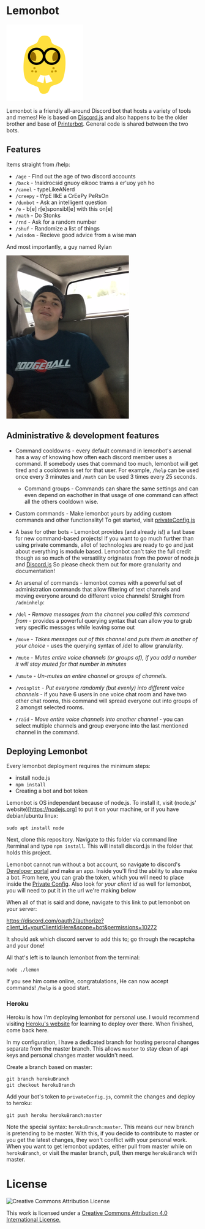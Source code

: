 # Lemonbot

![Lemonbot avatar](./readmeAssets/lemonBot.png)

Lemonbot is a friendly all-around Discord bot that hosts a variety of tools and memes! He is based on [Discord.js](https://discord.js.org/#/) and also happens to be the older brother and base of [Printerbot](https://github.com/zachMitchell/printerBot). General code is shared between the two bots.

## Features

Items straight from /help:
* `/age` - Find out the age of two discord accounts
* `/back` - !naidrocsid gnuoy eikooc trams a er'uoy yeh ho
* `/camel` - typeLikeANerd
* `/creepy` - tYpE lIkE a CrEePy PeRsOn
* `/dumbot` - Ask an intelligent question
* `/e` - b[e] r[e]sponsibl[e] with this on[e]
* `/math` - Do Stonks
* `/rnd` - Ask for a random number
* `/shuf` - Randomize a list of things
* `/wisdom` - Recieve good advice from a wise man

And most importantly, a guy named Rylan

![RylanStylin](./readmeAssets/rylan.png)

## Administrative & development features
* Command cooldowns - every default command in lemonbot's arsenal has a way of knowing how often each discord member uses a command. If somebody uses that command too much, lemonbot will get tired and a cooldown is set for that user. For example, `/help` can be used once every 3 minutes and `/math` can be used 3 times every 25 seconds.
    * Command groups - Commands can share the same settings and can even depend on eachother in that usage of one command can affect all the others cooldown wise.
* Custom commands - Make lemonbot yours by adding custom commands and other functionality! To get started, visit [privateConfig.js](./privateConfig.js)
* A base for other bots - Lemonbot provides (and already is!) a fast base for new command-based projects! If you want to go much further than using private commands, allot of technologies are ready to go and just about everything is module based. Lemonbot can't take the full credit though as so much of the versatility originates from the power of node.js and [Discord.js](https://discord.js.org/#/) So please check them out for more granularity and documentation!
* An arsenal of commands - lemonbot comes with a powerful set of administration commands that allow filtering of text channels and moving everyone around do different voice channels! Straight from `/adminhelp`:

* `/del` - *Remove messages from the channel you called this command from* - provides a powerful querying syntax that can allow you to grab very specific messages while leaving some out
* `/move` - *Takes messages out of this channel and puts them in another of your choice* - uses the querying syntax of /del to allow granularity.
* `/mute` - *Mutes entire voice channels (or groups of), if you add a number it will stay muted for that number in minutes*
* `/umute` - *Un-mutes an entire channel or groups of channels.*
* `/voisplit` - *Put everyone randomly (but evenly) into different voice channels* - if you have 6 users in one voice chat room and have two other chat rooms, this command will spread everyone out into groups of 2 amongst selected rooms.
* `/raid` - *Move entire voice channels into another channel* - you can select multiple channels and group everyone into the last mentioned channel in the command.

## Deploying Lemonbot

Every lemonbot deployment requires the minimum steps:

* install node.js
* `npm install`
* Creating a bot and bot token

Lemonbot is OS independant because of node.js. To install it, visit (node.js' website)[https://nodejs.org] to put it on your machine, or if you have debian/ubuntu linux:

`sudo apt install node`

Next, clone this repository. Navigate to this folder via command line /terminal and type `npm install`. This will install discord.js in the folder that holds this project.

Lemonbot cannot run without a bot account, so navigate to discord's [Developer portal](https://discord.com/developers/applications) and make an app. Inside you'll find the ability to also make a bot. From here, you can grab the token, which you will need to place inside the [Private Config](./privateConfig.js). Also look for *your client id* as well for lemonbot, you will need to put it in the url we're making below

When all of that is said and done, navigate to this link to put lemonbot on your server:

https://discord.com/oauth2/authorize?client_id=yourClientIdHere&scope=bot&permissions=10272

It should ask which discord server to add this to; go through the recaptcha and your done!

All that's left is to launch lemonbot from the terminal:

`node ./lemon`

If you see him come online, congratulations, He can now accept commands! `/help` is a good start.

### Heroku

Heroku is how I'm deploying lemonbot for personal use. I would recommend visiting [Heroku's website](https://heroku.com) for learning to deploy over there. When finished, come back here.

In my configuration, I have a dedicated branch for hosting personal changes separate from the master branch. This allows `master` to stay clean of api keys and personal changes master wouldn't need.

Create a branch based on master:

```
git branch herokuBranch
git checkout herokuBranch
```

Add your bot's token to `privateConfig.js`, commit the changes and deploy to heroku:

```git push heroku herokuBranch:master```

Note the special syntax: `herokuBranch:master`. This means our new branch is pretending to be master. With this, if you decide to contribute to master or you get the latest changes, they won't conflict with your personal work. When you want to get lemonbot updates, either pull from master while on `herokuBranch`, or visit the master branch, pull, then merge `herokuBranch` with master.

# License

![Creative Commons Attribution License](https://i.creativecommons.org/l/by/4.0/88x31.png)

This work is licensed under a [Creative Commons Attribution 4.0 International License.](http://creativecommons.org/licenses/by/4.0/)
